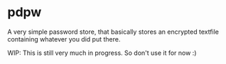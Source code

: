 # pdpw

A very simple password store, that basically stores an encrypted textfile containing whatever you did put there.

WIP: This is still very much in progress. So don't use it for now :)
